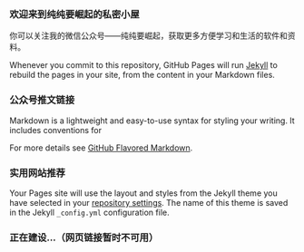 ### 欢迎来到纯纯要崛起的私密小屋

你可以关注我的微信公众号——纯纯要崛起，获取更多方便学习和生活的软件和资料。

Whenever you commit to this repository, GitHub Pages will run [Jekyll](https://jekyllrb.com/) to rebuild the pages in your site, from the content in your Markdown files.

### 公众号推文链接

Markdown is a lightweight and easy-to-use syntax for styling your writing. It includes conventions for


For more details see [GitHub Flavored Markdown](https://guides.github.com/features/mastering-markdown/).

### 实用网站推荐

Your Pages site will use the layout and styles from the Jekyll theme you have selected in your [repository settings](https://github.com/chunchunyjq/123/settings). The name of this theme is saved in the Jekyll `_config.yml` configuration file.

### 正在建设...（网页链接暂时不可用）

